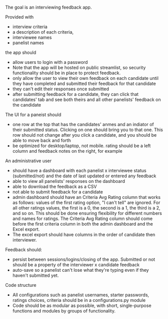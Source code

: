 The goal is an interviewing feedback app.

Provided with 
* interview criteria
*  a description of each criteria, 
* interviewee names
* panelist names

the app should
* allow users to login with a password
* Note that the app will be hosted on public streamlist, so security functionality should be in place to protect feedback.
* only allow the user to view their own feedback on each candidate until they have completed and submitted their feedback for that candidate
* they can't edit their responses once submitted
* after submitting feedback for a candidate, they can click that candidates' tab and see both theirs and all other panelists' feedback on the candidate

The UI for a paneist should
* one row at the top that has the candidates' anmes and an indiator of their submitted status. Clicking on one should bring you to that one. This row should not change after you click a candidate, and you should be able to move back and forth
* be optimized for desktop/laptop, not mobile. rating should be a left column and feedback notes on the right, for example

An administrative user
* should have a dashboard with each panelist x interviewee status (submitted/not) and the date of last updated or entered any feedback
* able to view all panelists' responses on the dashboard
* able to download the feedback as a CSV
* not able to submit feedback for a candidate
* admin dashboard should have an Criteria Avg Rating column that works as follows: values of the first rating option, "I can't tell" are ignored. For all other ratings values, the first is a 0, the second is a 1, the third is a 2, and so on. This should be done ensuring flexibility for different numbers and names for ratings. The Criteria Avg Rating column should come before the first criteria column in both the admin dashboard and the Excel export.
* The excel export should have columns in the order of candidate then interviewer.

Feedback should: 
*  persist between sessions/logins/closing of the app. Submitted or not should be a property of the interviewer x candidate feedback
*  auto-save so a panelist can't lose what they're typing even if they haven't submitted yet.

Code structure
* All configurations such as panelist usernames, starter passwords, ratings choices, criteria should be in a configurations.py module
* Code should be as modular as possible, with short, single-purpose functions and modules by groups of functionality.
